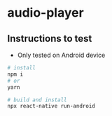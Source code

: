 # audio-player

## Instructions to test

* Only tested on Android device

```bash
# install
npm i
# or
yarn

# build and install
npx react-native run-android
```
